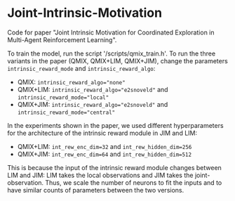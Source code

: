 # Joint-Intrinsic-Motivation
Code for paper "Joint Intrinsic Motivation for Coordinated Exploration in Multi-Agent Reinforcement Learning".

To train the model, run the script '/scripts/qmix_train.h'. To run the three variants in the paper (QMIX, QMIX+LIM, QMIX+JIM), change the parameters ``intrinsic_reward_mode`` and ``intrinsic_reward_algo``:
* QMIX: ``intrinsic_reward_algo="none"``
* QMIX+LIM: ``intrinsic_reward_algo="e2snoveld"`` and ``intrinsic_reward_mode="local"``
* QMIX+JIM: ``intrinsic_reward_algo="e2snoveld"`` and ``intrinsic_reward_mode="central"``

In the experiments shown in the paper, we used different hyperparameters for the architecture of the intrinsic reward module in JIM and LIM:
* QMIX+LIM: ``int_rew_enc_dim=32`` and ``int_rew_hidden_dim=256``
* QMIX+JIM: ``int_rew_enc_dim=64`` and ``int_rew_hidden_dim=512``

This is because the input of the intrinsic reward module changes between LIM and JIM: LIM takes the local observations and JIM takes the joint-observation. Thus, we scale the number of neurons to fit the inputs and to have similar counts of parameters between the two versions. 
